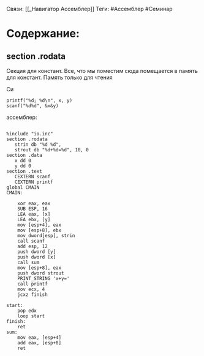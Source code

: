 Связи: [[_Навигатор Ассемблер]]
Теги: #Ассемблер #Семинар 

# Содержание:



## section .rodata
Секция для констант. Все, что мы поместим сюда помещается в память для констант. Память только для чтения

Си 


```
printf("%d; %d\n", x, y)
scanf("%d%d", &x&y)
```


ассемблер:


```assembly

%include "io.inc"
section .rodata
   strin db "%d %d", 
   strout db "%d+%d=%d", 10, 0
section .data
   x dd 0 
   y dd 0
section .text
   CEXTERN scanf
   CEXTERN printf
global CMAIN
CMAIN:

    xor eax, eax
    SUB ESP, 16
    LEA eax, [x]
    LEA ebx, [y]
    mov [esp+4], eax
    mov [esp+8], ebx
    mov dword[esp], strin
    call scanf
    add esp, 12
    push dword [y]
    push dword [x]
    call sum    
    mov [esp+8], eax
    push dword strout
    PRINT_STRING 'x+y='
    call printf
    mov ecx, 4
    jcxz finish

start:
    pop edx
    loop start
finish:
    ret
sum:
    mov eax, [esp+4]
    add eax, [esp+8]
    ret
```

